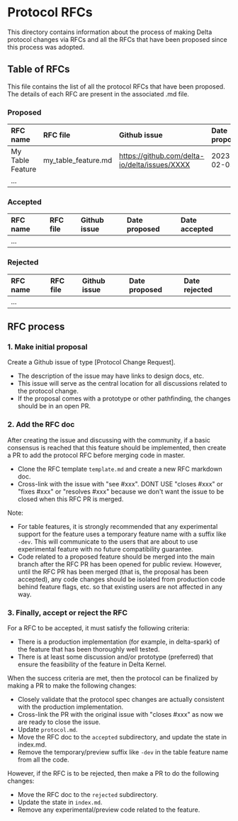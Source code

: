 # Protocol RFCs

This directory contains information about the process of making Delta protocol changes via RFCs and all the RFCs that have been proposed since
 this process was adopted.


## Table of RFCs

This file contains the list of all the protocol RFCs that have been proposed. The details of each RFC are present in the associated .md file. 

### Proposed

| RFC name | RFC file | Github issue | Date proposed |
|:-|:-|:-|:-|
| My Table Feature | my_table_feature.md | https://github.com/delta-io/delta/issues/XXXX | 2023-02-05 | <!-- remove this when adding the first RFC -->
|...|||||

### Accepted

| RFC name | RFC file | Github issue | Date proposed | Date accepted |
|:-|:-|:-|:-|:-|
|...|||||

### Rejected

| RFC name | RFC file | Github issue | Date proposed | Date rejected |
|:-|:-|:-|:-|:-|
|...|||||


## RFC process

###  **1. Make initial proposal** 
Create a Github issue of type [Protocol Change Request].
- The description of the issue may have links to design docs, etc.
- This issue will serve as the central location for all discussions related to the protocol change.
- If the proposal comes with a prototype or other pathfinding, the changes should be in an open PR. 

### **2. Add the RFC doc** 
After creating the issue and discussing with the community, if a basic consensus is reached that this feature should be implemented, then create a PR to add the protocol RFC before merging code in master.
- Clone the RFC template `template.md` and create a new RFC markdown doc.
- Cross-link with the issue with "see #xxx". DONT USE "closes #xxx" or "fixes #xxx" or "resolves #xxx" because we don't want the issue to be closed when this RFC PR is merged.

Note:
- For table features, it is strongly recommended that any experimental support for the feature uses a temporary feature name with a suffix like `-dev`. This will communicate to the users that are about to use experimental feature with no future compatibility guarantee.
- Code related to a proposed feature should be merged into the main branch after the RFC PR has been opened for public review. However, until the RFC PR has been merged (that is, the proposal has been accepted), any code changes should be isolated from production code behind feature flags, etc. so that existing users are not affected in any way.

###  **3. Finally, accept or reject the RFC** 
For a RFC to be accepted, it must satisfy the following criteria:
- There is a production implementation (for example, in delta-spark) of the feature that has been thoroughly well tested.
- There is at least some discussion and/or prototype (preferred) that ensure the feasibility of the feature in Delta Kernel. 

When the success criteria are met, then the protocol can be finalized by making a PR to make the following changes:
-  Closely validate that the protocol spec changes are actually consistent with the production implementation.
-  Cross-link the PR with the original issue with "closes #xxx" as now we are ready to close the issue. 
-  Update `protocol.md`.
-  Move the RFC doc to the `accepted` subdirectory, and update the state in index.md.
-  Remove the temporary/preview suffix like `-dev` in the table feature name from all the code. 

However, if the RFC is to be rejected, then make a PR to do the following changes:
 - Move the RFC doc to the `rejected` subdirectory.
 - Update the state in `index.md`.
 - Remove any experimental/preview code related to the feature.

